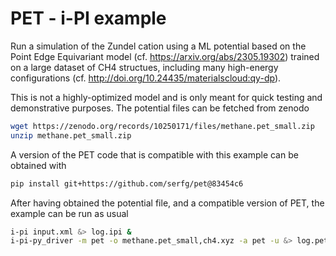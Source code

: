 PET - i-PI example
========================

Run a simulation of the Zundel cation using a ML potential based on 
the Point Edge Equivariant model (cf. https://arxiv.org/abs/2305.19302)
trained on a large dataset of CH4 structues, including many high-energy 
configurations (cf. http://doi.org/10.24435/materialscloud:qy-dp).

This is not a highly-optimized model and is only meant for quick testing
and demonstrative purposes. The potential files can be fetched from zenodo 

```bash
wget https://zenodo.org/records/10250171/files/methane.pet_small.zip
unzip methane.pet_small.zip
```

A version of the PET code that is compatible with this example can be 
obtained with 

```bash
pip install git+https://github.com/serfg/pet@83454c6
```

After having obtained the potential file, and a compatible version of PET,
the example can be run as usual

```bash
i-pi input.xml &> log.ipi &
i-pi-py_driver -m pet -o methane.pet_small,ch4.xyz -a pet -u &> log.pet 
```
